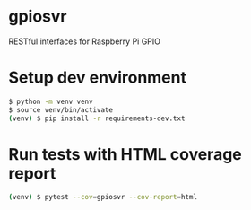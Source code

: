 # gpiosvr
RESTful interfaces for Raspberry Pi GPIO


# Setup dev environment
```bash
$ python -m venv venv
$ source venv/bin/activate
(venv) $ pip install -r requirements-dev.txt
```

# Run tests with HTML coverage report
```bash
(venv) $ pytest --cov=gpiosvr --cov-report=html
```
